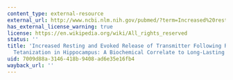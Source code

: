 ```yaml
---
content_type: external-resource
external_url: http://www.ncbi.nlm.nih.gov/pubmed/?term=Increased%20resting%20and%20evoked%20release%20of%20transmitter%20following%20repetitive%20electrical%20tetanization%20in%20hippocampus:%20a%20biochemical%20correlate%20to%20long-lasting%20synaptic%20potentiation.
has_external_license_warning: true
license: https://en.wikipedia.org/wiki/All_rights_reserved
status: ''
title: 'Increased Resting and Evoked Release of Transmitter Following Repetitive Electrical
  Tetanization in Hippocampus: A Biochemical Correlate to Long-Lasting Synaptic Potentiation'
uid: 7009d88a-3146-418b-9408-ad6e35e16fb4
wayback_url: ''
---
```

